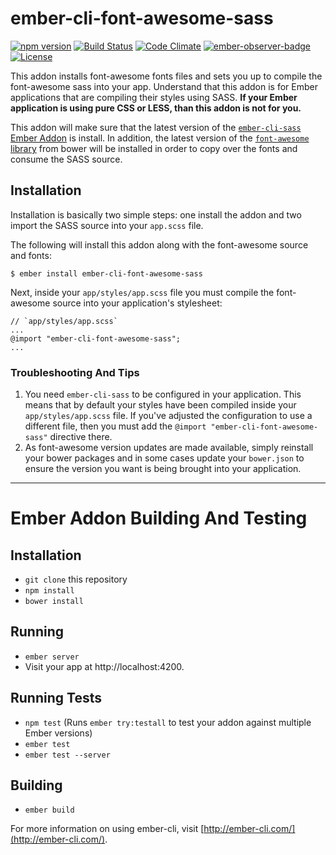 # ember-cli-font-awesome-sass

[![npm version](https://badge.fury.io/js/ember-cli-font-awesome-sass.svg)](https://badge.fury.io/js/ember-cli-font-awesome-sass) [![Build Status](https://travis-ci.org/cybertoothca/ember-cli-font-awesome-sass.svg)](https://travis-ci.org/cybertoothca/ember-cli-font-awesome-sass) [![Code Climate](https://codeclimate.com/github/cybertoothca/ember-cli-font-awesome-sass/badges/gpa.svg)](https://codeclimate.com/github/cybertoothca/ember-cli-font-awesome-sass) [![ember-observer-badge](http://emberobserver.com/badges/ember-cli-font-awesome-sass.svg)](http://emberobserver.com/addons/ember-cli-font-awesome-sass) [![License](https://img.shields.io/npm/l/ember-cli-font-awesome-sass.svg)](LICENSE.md)

This addon installs font-awesome fonts files and sets you up to compile the
font-awesome sass into your app.  Understand that this addon is for Ember
applications that are compiling their styles using SASS.  __If your Ember
application is using pure CSS or LESS, than this addon is not for you.__

This addon will make sure that the latest version of the
[`ember-cli-sass` Ember Addon](https://github.com/aexmachina/ember-cli-sass) is
install.  In addition, the latest version of the
[`font-awesome` library](http://fontawesome.io/) from bower will be installed
in order to copy over the fonts and consume the SASS source.

## Installation

Installation is basically two simple steps: one install the addon and two
import the SASS source into your `app.scss` file.

The following will install this addon along with the font-awesome source and
fonts:

    $ ember install ember-cli-font-awesome-sass

Next, inside your `app/styles/app.scss` file you must compile the font-awesome
source into your application's stylesheet:

    // `app/styles/app.scss`
    ...
    @import "ember-cli-font-awesome-sass";
    ...

### Troubleshooting And Tips

1. You need `ember-cli-sass` to be configured in your application.  This means
that by default your styles have been compiled inside your
`app/styles/app.scss` file.  If you've adjusted the configuration to use a
different file, then you must add the `@import "ember-cli-font-awesome-sass"`
directive there.
1. As font-awesome version updates are made available, simply reinstall your
bower packages and in some cases update your `bower.json` to ensure the version
you want is being brought into your application.

---

# Ember Addon Building And Testing

## Installation

* `git clone` this repository
* `npm install`
* `bower install`

## Running

* `ember server`
* Visit your app at http://localhost:4200.

## Running Tests

* `npm test` (Runs `ember try:testall` to test your addon against multiple Ember versions)
* `ember test`
* `ember test --server`

## Building

* `ember build`

For more information on using ember-cli, visit [http://ember-cli.com/](http://ember-cli.com/).
